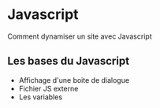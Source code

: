 # Javascript
Comment dynamiser un site avec Javascript

## Les bases du Javascript
- Affichage d'une boite de dialogue
- Fichier JS externe
- Les variables